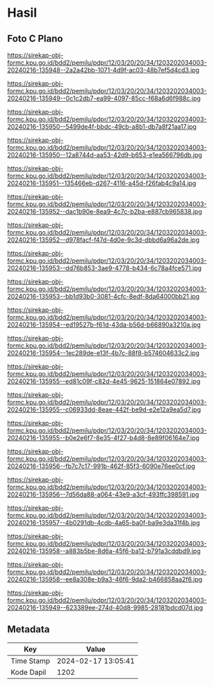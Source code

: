 # Hasil

## Foto C Plano

https://sirekap-obj-formc.kpu.go.id/bdd2/pemilu/pdpr/12/03/20/20/34/1203202034003-20240216-135948--2a2a42bb-1071-4d9f-ac03-48b7ef5d4cd3.jpg

https://sirekap-obj-formc.kpu.go.id/bdd2/pemilu/pdpr/12/03/20/20/34/1203202034003-20240216-135949--0c1c2db7-ea99-4097-85cc-f68a6d6f988c.jpg

https://sirekap-obj-formc.kpu.go.id/bdd2/pemilu/pdpr/12/03/20/20/34/1203202034003-20240216-135950--5499de4f-bbdc-49cb-a8b1-db7a8f21aa17.jpg

https://sirekap-obj-formc.kpu.go.id/bdd2/pemilu/pdpr/12/03/20/20/34/1203202034003-20240216-135950--12a8744d-aa53-42d9-b653-e1ea566796db.jpg

https://sirekap-obj-formc.kpu.go.id/bdd2/pemilu/pdpr/12/03/20/20/34/1203202034003-20240216-135951--135466eb-d267-4116-a45d-f26fab4c9a14.jpg

https://sirekap-obj-formc.kpu.go.id/bdd2/pemilu/pdpr/12/03/20/20/34/1203202034003-20240216-135952--dac1b90e-8ea9-4c7c-b2ba-e887cb965838.jpg

https://sirekap-obj-formc.kpu.go.id/bdd2/pemilu/pdpr/12/03/20/20/34/1203202034003-20240216-135952--d978facf-f47d-4d0e-9c3d-dbbd6a96a2de.jpg

https://sirekap-obj-formc.kpu.go.id/bdd2/pemilu/pdpr/12/03/20/20/34/1203202034003-20240216-135953--dd76b853-3ae9-4778-b434-6c78a4fce571.jpg

https://sirekap-obj-formc.kpu.go.id/bdd2/pemilu/pdpr/12/03/20/20/34/1203202034003-20240216-135953--bb1d93b0-3081-4cfc-8edf-8da64000bb21.jpg

https://sirekap-obj-formc.kpu.go.id/bdd2/pemilu/pdpr/12/03/20/20/34/1203202034003-20240216-135954--ed19527b-f61d-43da-b56d-b66890a3210a.jpg

https://sirekap-obj-formc.kpu.go.id/bdd2/pemilu/pdpr/12/03/20/20/34/1203202034003-20240216-135954--1ec289de-e13f-4b7c-88f8-b574604633c2.jpg

https://sirekap-obj-formc.kpu.go.id/bdd2/pemilu/pdpr/12/03/20/20/34/1203202034003-20240216-135955--ed81c09f-c82d-4e45-9625-151864e07892.jpg

https://sirekap-obj-formc.kpu.go.id/bdd2/pemilu/pdpr/12/03/20/20/34/1203202034003-20240216-135955--c06933dd-8eae-442f-be9d-e2e12a9ea5d7.jpg

https://sirekap-obj-formc.kpu.go.id/bdd2/pemilu/pdpr/12/03/20/20/34/1203202034003-20240216-135955--b0e2e6f7-8e35-4f27-b4d8-8e89f06164e7.jpg

https://sirekap-obj-formc.kpu.go.id/bdd2/pemilu/pdpr/12/03/20/20/34/1203202034003-20240216-135956--fb7c7c17-991b-462f-85f3-6090e76ee0cf.jpg

https://sirekap-obj-formc.kpu.go.id/bdd2/pemilu/pdpr/12/03/20/20/34/1203202034003-20240216-135956--7d56da88-a064-43e9-a3cf-493ffc398591.jpg

https://sirekap-obj-formc.kpu.go.id/bdd2/pemilu/pdpr/12/03/20/20/34/1203202034003-20240216-135957--4b0291db-4cdb-4a65-ba0f-ba9e3da31f4b.jpg

https://sirekap-obj-formc.kpu.go.id/bdd2/pemilu/pdpr/12/03/20/20/34/1203202034003-20240216-135958--a883b5be-8d6a-45f6-ba12-b791a3cddbd9.jpg

https://sirekap-obj-formc.kpu.go.id/bdd2/pemilu/pdpr/12/03/20/20/34/1203202034003-20240216-135958--ee8a308e-b9a3-46f6-9da2-b466858aa2f6.jpg

https://sirekap-obj-formc.kpu.go.id/bdd2/pemilu/pdpr/12/03/20/20/34/1203202034003-20240216-135949--623389ee-274d-40d8-9985-28181bdcd07d.jpg


## Metadata

| Key        | Value               |
| ---------- | ------------------- |
| Time Stamp | 2024-02-17 13:05:41 |
| Kode Dapil | 1202                |



